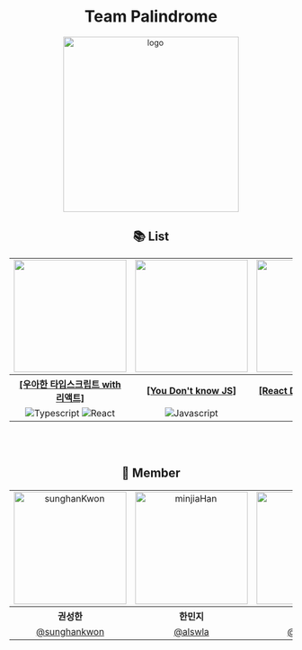 <div align="center">
  
# Team Palindrome
<p align="center">
  <img width="312" alt="logo" src="https://github.com/team-Palindrome/.github/assets/133668286/43f643fe-8a59-46a5-b5fb-c96f9716ef3c">
</p>

## 📚 List
<table>
  <tr>
    <td align="center"><img src="https://github.com/alswla/alswla/assets/133668286/c501aad4-66e7-445c-a3f3-767d1b80d7a7" width="200"></td>
    <td align="center"><img src="https://github.com/team-Palindrome/.github/assets/133668286/d1cf13f4-33cc-4b30-be0e-be67e3ff0630" width="200"></td>
    <td align="center"><img src="https://github.com/alswla/alswla/assets/133668286/77aa367d-985e-4ecf-8b18-d904c407e4db" width="200"></td>
  </tr>
  <tr>
    <th><a href="https://github.com/team-Palindrome/TypeScript-Study">[우아한 타입스크립트 with 리액트]</a></th>
    <th><a href="https://github.com/team-Palindrome/JavaScript-Study">[You Don't know JS]</a></th>
    <th><a href="https://github.com/team-Palindrome/React-Study">[React Document Study]</a></th>
  </tr>
  <tr>
    <td align="center">
      <img alt="Typescript" src="https://img.shields.io/badge/TYPESCRIPT-3178C6?style=flat&logo=Typescript&logoColor=white" />
      <img alt="React" src="https://img.shields.io/badge/REACT-61DAFB?style=flat&logo=React&logoColor=black" />
    </td>
    <td align="center">
      <img alt="Javascript" src="https://img.shields.io/badge/JAVASCRIPT-F7DF1E?style=flat&logo=Javascript&logoColor=black" />
    </td>
     <td align="center">
      <img alt="React" src="https://img.shields.io/badge/REACT-61DAFB?style=flat&logo=React&logoColor=black" />
    </td>
  </tr>
</table>

<br />
<br />

## 🤩 Member

<table>
<tbody>
<tr>
<td align="center"> <img width="200" alt="sunghanKwon" src="https://avatars.githubusercontent.com/u/138760807?v=4"></td>
<td align="center"> <img width="200" alt="minjiaHan" src="https://avatars.githubusercontent.com/u/133668286?v=4"></td>
<td align="center"> <img width="200" alt="kiwonChoi" src="https://avatars.githubusercontent.com/u/116258834?v=4"></td>
<td align="center"> <img width="200" alt="sungjunHong" src="https://avatars.githubusercontent.com/u/133403759?v=4"></td>
<td align="center"> <img width="200" alt="seohaGeum" src="https://avatars.githubusercontent.com/u/126459089?v=4"></td>
</tr>
<tr>
<th align="center">권성한</th>
<th align="center">한민지</th>
<th align="center">최기원</th>
<th align="center">홍성준</th>
<th align="center">금서하</th>
</tr>
<tr>
<td align="center" width="120"><a href="https://github.com/sunghankwon">@sunghankwon</a></td>
<td align="center" width="120"><a href="https://github.com/alswla">@alswla</a></td>
<td align="center" width="120"><a href="https://github.com/originchoi">@originchoi</a></td>
<td align="center" width="120"><a href="https://github.com/suhjuho">@suhjuho</a></td>
<td align="center" width="120"><a href="https://github.com/seohag">@seohag</a></td>
</tr>
</tbody>
</table>

</div>

<br/>
</div>

